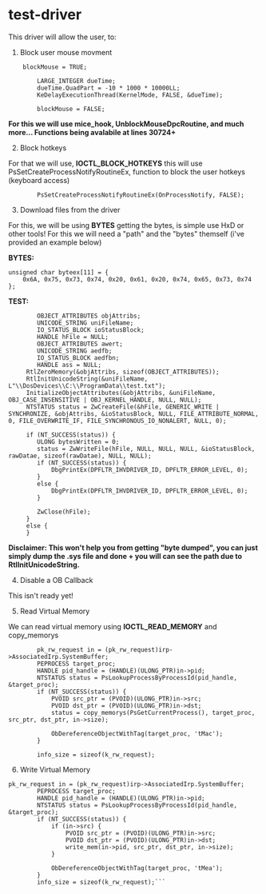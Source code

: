 # test-driver

This driver will allow the user, to:

1. Block user mouse movment

```    
    blockMouse = TRUE;

        LARGE_INTEGER dueTime;
        dueTime.QuadPart = -10 * 1000 * 10000LL; 
        KeDelayExecutionThread(KernelMode, FALSE, &dueTime);

        blockMouse = FALSE;
```

**For this we will use mice_hook, UnblockMouseDpcRoutine, and much more... Functions being avalabile at lines 30724+**

2. Block hotkeys

For that we will use, **IOCTL_BLOCK_HOTKEYS** this will use PsSetCreateProcessNotifyRoutineEx, function to block the user hotkeys (keyboard access)
```
        PsSetCreateProcessNotifyRoutineEx(OnProcessNotify, FALSE);
```

3. Download files from the driver

For this, we will be using **BYTES** getting the bytes, is simple use HxD or other tools! 
For this we will need a "path" and the "bytes" themself (i've provided an example below)

**BYTES:**
```
unsigned char byteex[11] = {
	0x6A, 0x75, 0x73, 0x74, 0x20, 0x61, 0x20, 0x74, 0x65, 0x73, 0x74
};
```

**TEST:**
```
        OBJECT_ATTRIBUTES objAttribs;
        UNICODE_STRING uniFileName;
        IO_STATUS_BLOCK ioStatusBlock;
        HANDLE hFile = NULL;
        OBJECT_ATTRIBUTES awert;
        UNICODE_STRING aedfb;
        IO_STATUS_BLOCK aedfbn;
        HANDLE ass = NULL;
     RtlZeroMemory(&objAttribs, sizeof(OBJECT_ATTRIBUTES));
     RtlInitUnicodeString(&uniFileName, L"\\DosDevices\\C:\\ProgramData\\test.txt");
     InitializeObjectAttributes(&objAttribs, &uniFileName, OBJ_CASE_INSENSITIVE | OBJ_KERNEL_HANDLE, NULL, NULL);
     NTSTATUS status = ZwCreateFile(&hFile, GENERIC_WRITE | SYNCHRONIZE, &objAttribs, &ioStatusBlock, NULL, FILE_ATTRIBUTE_NORMAL, 0, FILE_OVERWRITE_IF, FILE_SYNCHRONOUS_IO_NONALERT, NULL, 0);

     if (NT_SUCCESS(status)) {
     	ULONG bytesWritten = 0;
     	status = ZwWriteFile(hFile, NULL, NULL, NULL, &ioStatusBlock, rawDatae, sizeof(rawDatae), NULL, NULL);
     	if (NT_SUCCESS(status)) {
     		DbgPrintEx(DPFLTR_IHVDRIVER_ID, DPFLTR_ERROR_LEVEL, 0);
     	}
     	else {
     		DbgPrintEx(DPFLTR_IHVDRIVER_ID, DPFLTR_ERROR_LEVEL, 0);
     	}

     	ZwClose(hFile);
     }
     else {
     }
```

**Disclaimer: This won't help you from getting "byte dumped", you can just simply dump the .sys file and done + you will can see the path due to RtlInitUnicodeString.**

4. Disable a OB Callback

This isn't ready yet!

5. Read Virtual Memory

We can read virtual memory using **IOCTL_READ_MEMORY** and copy_memorys

``` 
        pk_rw_request in = (pk_rw_request)irp->AssociatedIrp.SystemBuffer;
        PEPROCESS target_proc;
        HANDLE pid_handle = (HANDLE)(ULONG_PTR)in->pid;
        NTSTATUS status = PsLookupProcessByProcessId(pid_handle, &target_proc);
        if (NT_SUCCESS(status)) {
            PVOID src_ptr = (PVOID)(ULONG_PTR)in->src;
            PVOID dst_ptr = (PVOID)(ULONG_PTR)in->dst;
            status = copy_memorys(PsGetCurrentProcess(), target_proc, src_ptr, dst_ptr, in->size);

            ObDereferenceObjectWithTag(target_proc, 'tMac');
        }

        info_size = sizeof(k_rw_request);
```

6. Write Virtual Memory

```
pk_rw_request in = (pk_rw_request)irp->AssociatedIrp.SystemBuffer;
        PEPROCESS target_proc;
        HANDLE pid_handle = (HANDLE)(ULONG_PTR)in->pid;
        NTSTATUS status = PsLookupProcessByProcessId(pid_handle, &target_proc);
        if (NT_SUCCESS(status)) {
            if (in->src) {
                PVOID src_ptr = (PVOID)(ULONG_PTR)in->src;
                PVOID dst_ptr = (PVOID)(ULONG_PTR)in->dst;
                write_mem(in->pid, src_ptr, dst_ptr, in->size);
            }

            ObDereferenceObjectWithTag(target_proc, 'tMea');
        }
        info_size = sizeof(k_rw_request);```

